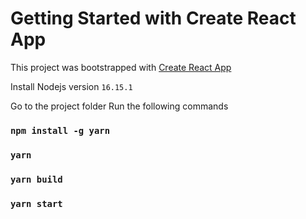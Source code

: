 # Getting Started with Create React App

This project was bootstrapped with [Create React App](https://github.com/facebook/create-react-app)

Install Nodejs version `16.15.1`

Go to the project folder
Run the following commands

### `npm install -g yarn`
### `yarn`
### `yarn build`
### `yarn start`

